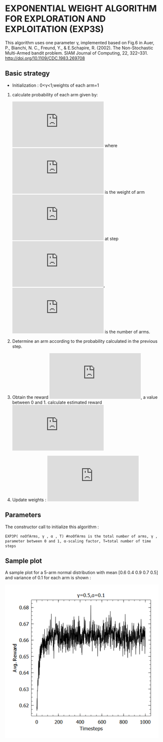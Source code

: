 # EXPONENTIAL WEIGHT ALGORITHM FOR EXPLORATION AND EXPLOITATION (EXP3S)
This algorithm uses one parameter γ, implemented based on Fig.6 in Auer, P., Bianchi, N. C., Freund, Y., & E.Schapire, R. (2002). The Non-Stochastic Multi-Armed bandit problem. SIAM Journal of Computing, 22, 322–331. http://doi.org/10.1109/CDC.1983.269708

## Basic strategy
* Initialization : 0<γ<1;weights of each arm=1
1. calculate probability of each arm given by:

   ![](https://latex.codecogs.com/gif.latex?p_i%28t%29%3D%281-%5Cgamma%29*%5Cfrac%7Bw_i%28t%29%7D%7B%5Csum%20w_i%7D%20&plus;%20%5Cfrac%7B%5Cgamma%7D%7Bk%7D)
   where ![](https://latex.codecogs.com/gif.latex?w_i%28t%29) is the weight of arm ![](https://latex.codecogs.com/gif.latex?i) at step ![](https://latex.codecogs.com/gif.latex?t),![](https://latex.codecogs.com/gif.latex?k) is the number of arms.
2. Determine an arm according to the probability calculated in the previous step.
3. Obtain the reward ![](https://latex.codecogs.com/gif.latex?x_i%28t%29), a value between 0 and 1. calculate estimated reward ![](https://latex.codecogs.com/gif.latex?est%3Dx_i%28t%29/p_i%28t%29)
4. Update weights :
    ![](https://latex.codecogs.com/gif.latex?w_i%28t&plus;1%29%3Dw_i%28t%29exp%28%5Cfrac%7B%5Cgamma*est%7D%7Bk%7D%29%20&plus;%20%5Cfrac%7Be%5Calpha%7D%7Bk%7D%5Csum%20w_i)
## Parameters
The constructor call to initialize this algorithm :

    EXP3P( noOfArms, γ , α , T) #noOfArms is the total number of arms, γ , parameter between 0 and 1, α-scaling factor, T=total number of time steps

## Sample plot
A sample plot for a 5-arm normal distribution with mean [0.6 0.4 0.9 0.7 0.5] and variance of 0.1 for each arm is shown :

![](https://github.com/UmaArunachalam8/Bandits.jl/blob/master/doc/Figures/EXP3S0.50.1.png)
